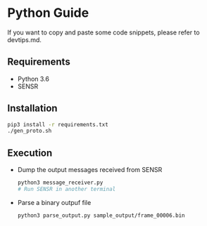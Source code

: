 # Python Guide

If you want to copy and paste some code snippets, please refer to devtips.md.

## Requirements

- Python 3.6
- SENSR

## Installation

```bash
pip3 install -r requirements.txt
./gen_proto.sh
```

## Execution

- Dump the output messages received from SENSR
  ```bash
  python3 message_receiver.py
  # Run SENSR in another terminal
  ```
- Parse a binary outpuf file
  ```bash
  python3 parse_output.py sample_output/frame_00006.bin
  ```
